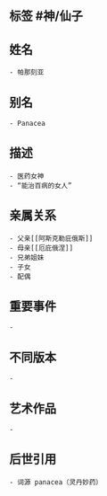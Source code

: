 ## 标签  #神/仙子
## 姓名
	- 帕那刻亚
## 别名
	- Panacea
## 描述
	- 医药女神
	- “能治百病的女人”
## 亲属关系
	- 父亲[[阿斯克勒庇俄斯]]
	- 母亲[[厄庇俄涅]]
	- 兄弟姐妹
	- 子女
	- 配偶
## 重要事件
	-
## 不同版本
	-
## 艺术作品
	-
## 后世引用
	- 词源 panacea（灵丹妙药）
